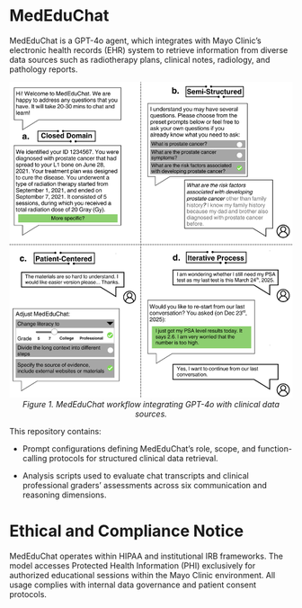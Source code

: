 # MedEduChat
MedEduChat is a GPT-4o agent, which integrates with Mayo Clinic’s electronic health records (EHR) system to retrieve information from diverse data sources such as radiotherapy plans, clinical notes, radiology, and pathology reports.

<p align="center">
  <img src="MedEduChat_Features.png" alt="System Overview" width="600"/>
  <br>
  <em>Figure 1. MedEduChat workflow integrating GPT-4o with clinical data sources.</em>
</p>

This repository contains:

- Prompt configurations defining MedEduChat’s role, scope, and function-calling protocols for structured clinical data retrieval.

- Analysis scripts used to evaluate chat transcripts and clinical professional graders’ assessments across six communication and reasoning dimensions.

# Ethical and Compliance Notice

MedEduChat operates within HIPAA and institutional IRB frameworks. The model accesses Protected Health Information (PHI) exclusively for authorized educational sessions within the Mayo Clinic environment. All usage complies with internal data governance and patient consent protocols.
